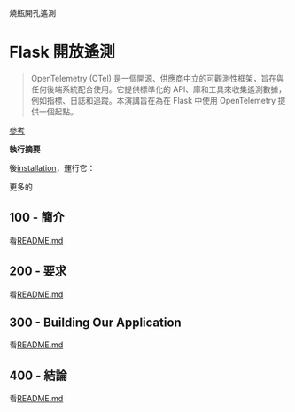 燒瓶開孔遙測

# Flask 開放遙測

> OpenTelemetry (OTel) 是一個開源、供應商中立的可觀測性框架，旨在與任何後端系統配合使用。它提供標準化的 API、庫和工具來收集遙測數據，例如指標、日誌和追蹤。本演講旨在為在 Flask 中使用 OpenTelemetry 提供一個起點。

[參考](./REFERENCES.md)

**執行摘要**

後[installation](./300/100/README.md)，運行它：

更多的

## 100 - 簡介

看[README.md](./100/README.md)

## 200 - 要求

看[README.md](./200/README.md)

## 300 - Building Our Application

看[README.md](./300/README.md)

## 400 - 結論

看[README.md](./400/README.md)
